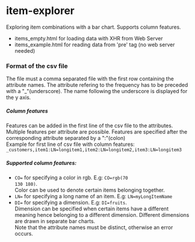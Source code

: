 # item-explorer
Exploring item combinations with a bar chart.
Supports column features.

- items_empty.html for loading data with XHR from Web Server
- items_example.html for reading data from 'pre' tag (no web server needed)

<h3>Format of the csv file</h3>
<p>
The file must a comma separated file with the first row containing the attribute names.
The attribute refering to the frequency has to be preceded with a "_"(underscore).
The name following the underscore is displayed for the y axis.
</p>
<p>
<h5>Column features</h5>
Features can be added in the first line of the csv file to the attributes.
Multiple features per attribute are possible. Features are specified after the corresponding attribute separated by a ":"(colon)
<br>
Example for first line of csv file with column features:
<code>_customers,item1:LN=longitem1,item2:LN=longitem2,item3:LN=longitem3</code>


<h5>Supported column features:</h5>

- <code>CO=</code> for specifying a color in rgb. E.g: <code>CO=rgb(70 130 180)</code>. <br>Color can be used to denote certain items belonging together.
- <code>LN=</code> for specifying a long name of an item. E.g: <code>LN=myLongItemName</code>
- <code>DI=</code> for specifying a dimension. E.g: <code>DI=fruits</code>. 
<br>Dimension can be specified when certain items have a different meaning hence belonging to a different dimension. Different dimensions are drawn in separate bar charts.
<br>Note that the attribute names must be distinct, otherwise an error occurs.
</p>
